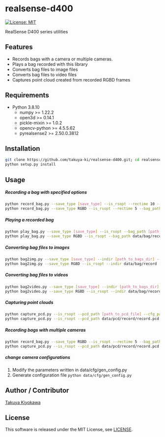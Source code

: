 # realsense-d400

[![License: MIT](https://img.shields.io/badge/License-MIT-yellow.svg)](https://opensource.org/licenses/MIT)

RealSense D400 series utilities

## Features

- Records bags with a camera or multiple cameras.
- Plays a bag recorded with this library
- Converts bag files to image files
- Converts bag files to video files
- Captures point cloud created from recorded RGBD frames

## Requirements

- Python 3.8.10
  - numpy >= 1.22.2
  - open3d >= 0.14.1
  - pickle-mixin >= 1.0.2
  - opencv-python >= 4.5.5.62
  - pyrealsense2 >= 2.50.0.3812

## Installation
```bash
git clone https://github.com/takuya-ki/realsense-d400.git; cd realsense-d400
python setup.py install
```

## Usage

##### Recording a bag with specified options
```bash
python record_bag.py --save_type [save_type] --is_rsopt --rectime 10 --bag_path [path_to_bag_file] --cfg_path [path_to_cfg_file]
python record_bag.py --save_type RGBD --is_rsopt --rectime 5 --bag_path data/bag/record/record.bag --cfg_path data/cfg/auto.pkl
```

##### Playing a recorded bag
```bash
python play_bag.py --save_type [save_type] --is_rsopt --bag_path [path_to_bag_file] --cfg_path [path_to_cfg_file]
python play_bag.py --save_type RGBD --is_rsopt --bag_path data/bag/record/record.bag --cfg_path data/cfg/auto.pkl
```

##### Converting bag files to images
```bash
python bag2img.py --save_type [save_type] --indir [path_to_bags_dir] --outdir [path_to_imgs_dir] --cfg_path [path_to_cfg_file] --save_mode [save_mode] (--save_fps [float less than 1.0])
python bag2img.py --save_type RGBD --is_rsopt --indir data/bag/record --outdir data/img/record --cfg_path data/cfg/auto.pkl --save_mode one-scene --img_ext png
```

##### Converting bag files to videos
```bash
python bag2video.py --save_type [save_type] --indir [path_to_bags_dir] --outdir [path_to_mp4s_dir] --cfg_path [path_to_cfg_file]
python bag2video.py --save_type RGBD --is_rsopt --indir data/bag/record --outdir data/video/record --cfg_path data/cfg/auto.pkl --video_ext mp4
```

##### Capturing point clouds
```bash
python capture_pcd.py --is_rsopt --pcd_path [path_to_pcd_file] --cfg_path [path_to_cfg_file]
python capture_pcd.py --is_rsopt --pcd_path data/pcd/record/record.pcd --cfg_path data/cfg/auto.pkl
```

##### Recording bags with multiple cameras
```bash
python record_bag.py --save_type RGBD --is_rsopt --rectime 5 --bag_path data/bag/record/record.bag --cfg_path data/cfg/auto.pkl --num_camera 2
python capture_pcd.py --is_rsopt --pcd_path data/pcd/record/record.pcd --cfg_path data/cfg/auto.pkl --num_camera 2
```

##### change camera configurations

1. Modify the parameters written in data/cfg/gen_config.py
2. Generate configuration file `python data/cfg/gen_config.py`

## Author / Contributor

[Takuya Kiyokawa](https://takuya-ki.github.io/)

## License

This software is released under the MIT License, see [LICENSE](./LICENSE).


